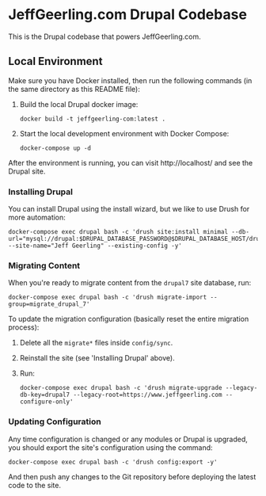 # JeffGeerling.com Drupal Codebase

This is the Drupal codebase that powers JeffGeerling.com.

## Local Environment

Make sure you have Docker installed, then run the following commands (in the same directory as this README file):

  1. Build the local Drupal docker image:

     ```
     docker build -t jeffgeerling-com:latest .
     ```

  2. Start the local development environment with Docker Compose:

     ```
     docker-compose up -d
     ```

After the environment is running, you can visit http://localhost/ and see the Drupal site.

### Installing Drupal

You can install Drupal using the install wizard, but we like to use Drush for more automation:

    docker-compose exec drupal bash -c 'drush site:install minimal --db-url="mysql://drupal:$DRUPAL_DATABASE_PASSWORD@$DRUPAL_DATABASE_HOST/drupal" --site-name="Jeff Geerling" --existing-config -y'

### Migrating Content

When you're ready to migrate content from the `drupal7` site database, run:

    docker-compose exec drupal bash -c 'drush migrate-import --group=migrate_drupal_7'

To update the migration configuration (basically reset the entire migration process):

  1. Delete all the `migrate*` files inside `config/sync`.
  2. Reinstall the site (see 'Installing Drupal' above).
  3. Run:

     ```
     docker-compose exec drupal bash -c 'drush migrate-upgrade --legacy-db-key=drupal7 --legacy-root=https://www.jeffgeerling.com --configure-only'
     ```

### Updating Configuration

Any time configuration is changed or any modules or Drupal is upgraded, you should export the site's configuration using the command:

    docker-compose exec drupal bash -c 'drush config:export -y'

And then push any changes to the Git repository before deploying the latest code to the site.
